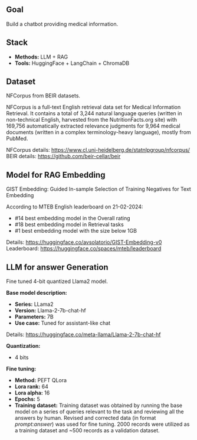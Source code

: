 ## Goal

Build a chatbot providing medical information.

## Stack

- **Methods:** LLM + RAG
- **Tools:** HuggingFace + LangChain + ChromaDB

## Dataset

NFCorpus from BEIR datasets.

NFCorpus is a full-text English retrieval data set for Medical Information Retrieval. It contains a total of 3,244 natural language queries (written in non-technical English, harvested from the NutritionFacts.org site) with 169,756 automatically extracted relevance judgments for 9,964 medical documents (written in a complex terminology-heavy language), mostly from PubMed.

NFCorpus details: https://www.cl.uni-heidelberg.de/statnlpgroup/nfcorpus/  
BEIR details: https://github.com/beir-cellar/beir

## Model for RAG Embedding
GIST Embedding: Guided In-sample Selection of Training Negatives for Text Embedding  

According to MTEB English leaderboard on 21-02-2024:
- #14 best embedding model in the Overall rating
- #18 best embedding model in Retrieval tasks
- #1  best embedding model with the size below 1GB

Details: https://huggingface.co/avsolatorio/GIST-Embedding-v0  
Leaderboard: https://huggingface.co/spaces/mteb/leaderboard  

## LLM for answer Generation

Fine tuned 4-bit quantized Llama2 model.

**Base model description:**

- **Series:** LLama2
- **Version:** Llama-2-7b-chat-hf
- **Parameters:** 7B
- **Use case:** Tuned for assistant-like chat

Details: https://huggingface.co/meta-llama/Llama-2-7b-chat-hf

**Quantization:**   

- 4 bits  

**Fine tuning:** 
- **Method:** PEFT QLora  
- **Lora rank:** 64
- **Lora alpha:** 16 
- **Epochs:** 5
- **Training dataset:** Training dataset was obtained by running the base model on a series of queries relevant to the task and reviewing all the answers by human. Revised and corrected data (in format *prompt:answer*) was used for fine tuning. 2000 records were utilized as a training dataset and ~500 records as a validation dataset.